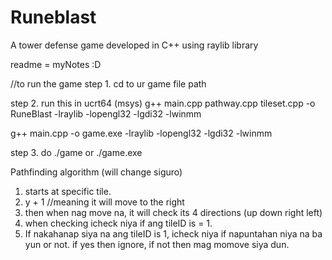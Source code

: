 # Runeblast
A tower defense game developed in C++ using raylib library

readme = myNotes :D

//to run the game
step 1. cd to ur game file path

step 2. run this in ucrt64 (msys)
g++ main.cpp pathway.cpp tileset.cpp -o RuneBlast -lraylib -lopengl32 -lgdi32 -lwinmm

g++ main.cpp -o game.exe -lraylib -lopengl32 -lgdi32 -lwinmm


step 3. do ./game or ./game.exe

Pathfinding algorithm (will change siguro)
1. starts at specific tile.
2. y + 1 //meaning it will move to the right
3. then when nag move na, it will check its 4 directions (up down right left)
4. when checking icheck niya if ang tileID is = 1. 
5. If nakahanap siya na ang tileID is 1, icheck niya if napuntahan niya na ba yun or not. if yes then ignore, if not then mag momove siya dun.